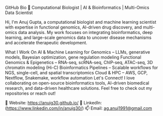GitHub Bio
🚀 Computational Biologist | AI & Bioinformatics | Multi-Omics Data Scientist

Hi, I'm Anuj Gupta, a computational biologist and machine learning scientist with expertise in functional genomics, AI-driven drug discovery, and multi-omics data analysis. My work focuses on integrating bioinformatics, deep learning, and large-scale genomics data to uncover disease mechanisms and accelerate therapeutic development.

What I Work On
AI & Machine Learning for Genomics – LLMs, generative models, Bayesian optimization, gene regulation modeling
Functional Genomics & Epigenetics – RNA-seq, scRNA-seq, ChIP-seq, ATAC-seq, 3D chromatin modeling (Hi-C)
Bioinformatics Pipelines – Scalable workflows for NGS, single-cell, and spatial transcriptomics
Cloud & HPC – AWS, GCP, Nextflow, Snakemake, workflow automation
Let's Connect!
I love collaborating on open-source bioinformatics tools, AI-driven biomedical research, and data-driven healthcare solutions. Feel free to check out my repositories or reach out!

🔗 Website: https://anujg30.github.io/
💼 LinkedIn: (https://www.linkedin.com/in/anujg30/)
📫 Email: ag.anuj1991@gmail.com
